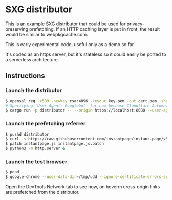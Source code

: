 # SXG distributor

This is an example SXG distributor that could be used for privacy-preserving
prefetching. If an HTTP caching layer is put in front, the result would be
similar to webpkgcache.com.

This is early experimental code, useful only as a demo so far.

It's coded as an https server, but it's stateless so it could easily be ported
to a serverless architecture.

## Instructions

### Launch the distributor
```bash
$ openssl req -x509 -newkey rsa:4096 -keyout key.pem -out cert.pem -sha256 -days 365 -nodes -subj '/CN=localhost'
# Specifying `User-Agent: Googlebot` for now because Cloudflare Automatic Signed Exchanges is only enabled for certain combinations of User-Agent and Accept. Perhaps some others will work.
$ cargo run -p distributor -- --origin https://localhost:8080 --user-agent Googlebot --cert cert.pem --key key.pem &
```

### Launch the prefetching referrer
```bash
$ pushd distributor
$ curl -s https://raw.githubusercontent.com/instantpage/instant.page/v5.1.1/instantpage.js >instantpage.js
$ patch instantpage.js instantpage.js.patch
$ python3 -m http.server &
```

### Launch the test browser
```bash
$ popd
$ google-chrome --user-data-dir=/tmp/udd --ignore-certificate-errors-spki-list=$(openssl x509 -pubkey -noout -in cert.pem | openssl pkey -pubin -outform der | openssl dgst -sha256 -binary | base64) http://localhost:8000/example.html &
```

Open the DevTools Network tab to see how, on hoverm cross-origin links are prefetched from the distributor.
